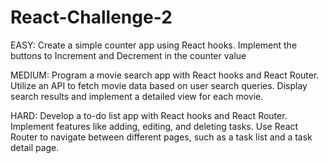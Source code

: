 # React-Challenge-2

EASY: Create a simple counter app using React hooks. Implement the buttons to Increment and
Decrement in the counter value

MEDIUM: Program a movie search app with React hooks and React Router. Utilize an API to fetch movie data based on user search queries. Display search results and implement a detailed view for each movie.

HARD: Develop a to-do list app with React hooks and React Router. Implement features like adding, editing, and deleting tasks. Use React Router to navigate between different pages, such as a task list and a task detail page.
